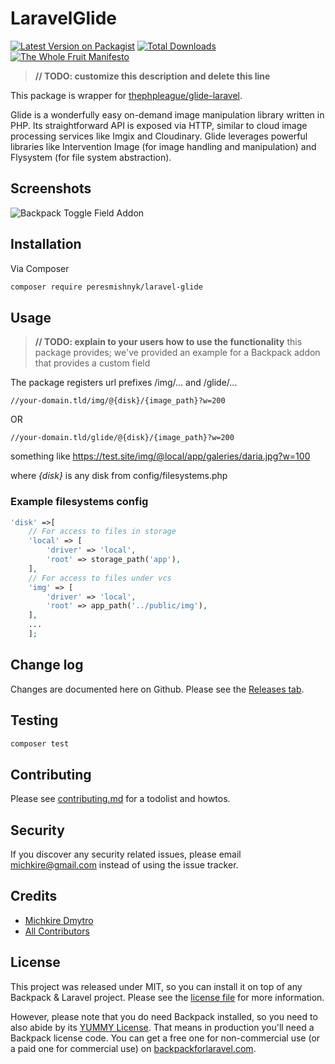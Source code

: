 # LaravelGlide

[![Latest Version on Packagist][ico-version]][link-packagist]
[![Total Downloads][ico-downloads]][link-downloads]
[![The Whole Fruit Manifesto](https://img.shields.io/badge/writing%20standard-the%20whole%20fruit-brightgreen)](https://github.com/the-whole-fruit/manifesto)

> **// TODO: customize this description and delete this line**

This package is wrapper for [thephpleague/glide-laravel](!https://github.com/thephpleague/glide-laravel).

Glide is a wonderfully easy on-demand image manipulation library written in PHP. Its straightforward API is exposed via
HTTP, similar to cloud image processing services like Imgix and Cloudinary. Glide leverages powerful libraries like
Intervention Image (for image handling and manipulation) and Flysystem (for file system abstraction).

## Screenshots

![Backpack Toggle Field Addon](https://glide.herokuapp.com/1.0/kayaks.jpg?w=1000&gam=.9&sharp=8)

## Installation

Via Composer

``` bash
composer require peresmishnyk/laravel-glide
```

## Usage

> **// TODO: explain to your users how to use the functionality** this package provides;
> we've provided an example for a Backpack addon that provides a custom field

The package registers url prefixes /img/... and /glide/...

```code
//your-domain.tld/img/@{disk}/{image_path}?w=200
```

OR

```code
//your-domain.tld/glide/@{disk}/{image_path}?w=200
```

something like https://test.site/img/@local/app/galeries/daria.jpg?w=100

where *{disk}* is any disk from config/filesystems.php

### Example filesystems config
```php
'disk' =>[
    // For access to files in storage
    'local' => [
        'driver' => 'local',
        'root' => storage_path('app'),
    ],
    // For access to files under vcs
    'img' => [
        'driver' => 'local',
        'root' => app_path('../public/img'),
    ],
    ...
    ];
```

## Change log

Changes are documented here on Github. Please see
the [Releases tab](https://github.com/peresmishnyk/laravel-glide/releases).

## Testing

``` bash
composer test
```

## Contributing

Please see [contributing.md](contributing.md) for a todolist and howtos.

## Security

If you discover any security related issues, please email michkire@gmail.com instead of using the issue tracker.

## Credits

- [Michkire Dmytro][link-author]
- [All Contributors][link-contributors]

## License

This project was released under MIT, so you can install it on top of any Backpack & Laravel project. Please see
the [license file](license.md) for more information.

However, please note that you do need Backpack installed, so you need to also abide by
its [YUMMY License](https://github.com/Laravel-Backpack/CRUD/blob/master/LICENSE.md). That means in production you'll
need a Backpack license code. You can get a free one for non-commercial use (or a paid one for commercial use)
on [backpackforlaravel.com](https://backpackforlaravel.com).


[ico-version]: https://img.shields.io/packagist/v/peresmishnyk/laravel-glide.svg?style=flat-square

[ico-downloads]: https://img.shields.io/packagist/dt/peresmishnyk/laravel-glide.svg?style=flat-square

[link-packagist]: https://packagist.org/packages/peresmishnyk/laravel-glide

[link-downloads]: https://packagist.org/packages/peresmishnyk/laravel-glide

[link-author]: https://github.com/peresmishnyk

[link-contributors]: ../../contributors
